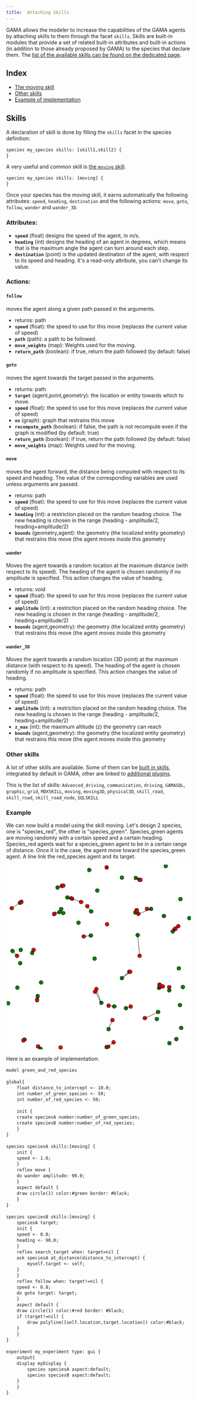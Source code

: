 ```yaml
---
title:  Attaching Skills
---
```


[//]: # (startConcept|attaching_skills)
[//]: # (keyword|concept_skill)

GAMA allows the modeler to increase the capabilities of the GAMA agents by attaching skills to them through the facet `skills`. Skills are built-in modules that provide a set of related built-in attributes and built-in actions (in addition to those already proposed by GAMA) to the species that declare them. The [list of the available skills can be found on the dedicated page](BuiltInSkills).

## Index

* [The moving skill](#the-moving-skill)
* [Other skills](#other-skills)
* [Example of implementation](#example-of-implementation)

## Skills

A declaration of skill is done by filling the `skills` facet in the species definition:

```
species my_species skills: [skill1,skill2] {
}
```

[//]: # (keyword|skill_moving)
A very useful and common skill is [the `moving` skill](BuiltInSkills#moving).

```
species my_species skills: [moving] {
}
```

Once your species has the moving skill, it earns automatically the following attributes: `speed`, `heading`, `destination` and the following actions: `move`, `goto`, `follow`, `wander` and `wander_3D`.

### Attributes:

* **`speed`** (float) designs the speed of the agent, in m/s.
* **`heading`** (int) designs the heading of an agent in degrees, which means that is the maximum angle the agent can turn around each step.
* **`destination`** (point) is the updated destination of the agent, with respect to its speed and heading. It's a read-only attribute, you can't change its value.

### Actions:

#### **`follow`**
moves the agent along a given path passed in the arguments.

* returns: path 			
* **`speed`** (float): the speed to use for this move (replaces the current value of speed) 			
* **`path`** (path): a path to be followed. 			
* **`move_weights`** (map): Weights used for the moving. 			
* **`return_path`** (boolean): if true, return the path followed (by default: false)  
	 
#### **`goto`**
moves the agent towards the target passed in the arguments.

* returns: path 			
* **`target`** (agent,point,geometry): the location or entity towards which to move. 			
* **`speed`** (float): the speed to use for this move (replaces the current value of speed) 			
* **`on`** (graph): graph that restrains this move 			
* **`recompute_path`** (boolean): if false, the path is not recompute even if the graph is modified (by default: true) 			
* **`return_path`** (boolean): if true, return the path followed (by default: false) 			
* **`move_weights`** (map): Weights used for the moving.  
	 
#### **`move`**
moves the agent forward, the distance being computed with respect to its speed and heading. The value of the corresponding variables are used unless arguments are passed.

* returns: path 			
* **`speed`** (float): the speed to use for this move (replaces the current value of speed) 			
* **`heading`** (int): a restriction placed on the random heading choice. The new heading is chosen in the range (heading - amplitude/2, heading+amplitude/2) 			
* **`bounds`** (geometry,agent): the geometry (the localized entity geometry) that restrains this move (the agent moves inside this geometry  
	 
#### **`wander`**
Moves the agent towards a random location at the maximum distance (with respect to its speed). The heading of the agent is chosen randomly if no amplitude is specified. This action changes the value of heading.

* returns: void 			
* **`speed`** (float): the speed to use for this move (replaces the current value of speed) 			
* **`amplitude`** (int): a restriction placed on the random heading choice. The new heading is chosen in the range (heading - amplitude/2, heading+amplitude/2) 			
* **`bounds`** (agent,geometry): the geometry (the localized entity geometry) that restrains this move (the agent moves inside this geometry  
	 
#### **`wander_3D`**
Moves the agent towards a random location (3D point) at the maximum distance (with respect to its speed). The heading of the agent is chosen randomly if no amplitude is specified. This action changes the value of heading.

* returns: path 			
* **`speed`** (float): the speed to use for this move (replaces the current value of speed) 			
* **`amplitude`** (int): a restriction placed on the random heading choice. The new heading is chosen in the range (heading - amplitude/2, heading+amplitude/2) 			
* **`z_max`** (int): the maximum altitude (z) the geometry can reach 			
* **`bounds`** (agent,geometry): the geometry (the localized entity geometry) that restrains this move (the agent moves inside this geometry	

### Other skills

A lot of other skills are available. Some of them can be [built in skills](BuiltInSkills), integrated by default in GAMA, other are linked to [additional plugins](Using-extensions).

This is the list of skills:
`Advanced_driving`, `communication`, `driving`, `GAMASQL`, `graphic`, `grid`, `MDXSKILL`, `moving`, `moving3D`, `physical3D`, `skill_road`, `skill_road`, `skill_road_node`, `SQLSKILL`

### Example

We can now build a model using the skill moving. Let's design 2 species, one is "species_red", the other is "species_green". 
Species_green agents are moving randomly with a certain speed and a certain heading.
Species_red agents wait for a species_green agent to be in a certain range of distance. Once it is the case, the agent move toward the species_green agent. A line link the red_species agent and its target.

![images/green_and_red_species.png](/resources/images/manipulateBasicSpecies/green_and_red_species.png) 

Here is an example of implementation:

```
model green_and_red_species

global{
    float distance_to_intercept <- 10.0;
    int number_of_green_species <- 50;
    int number_of_red_species <- 50;
	
    init {
	create speciesA number:number_of_green_species;
	create speciesB number:number_of_red_species;
    }
}

species speciesA skills:[moving] {
    init {
	speed <- 1.0;
    }
    reflex move {
	do wander amplitude: 90.0;
    }
    aspect default {
	draw circle(1) color:#green border: #black;
    }
}

species speciesB skills:[moving] {
    speciesA target;
    init {
	speed <- 0.0;
	heading <- 90.0;
    }
    reflex search_target when: target=nil {
	ask speciesA at_distance(distance_to_intercept) {
	    myself.target <- self;
	}
    }
    reflex follow when: target!=nil {
	speed <- 0.8;
	do goto target: target;
    }
    aspect default {
	draw circle(1) color:#red border: #black;
	if (target!=nil) {
	    draw polyline([self.location,target.location]) color:#black;
	}
    }
}

experiment my_experiment type: gui {
    output{
	display myDisplay {
	    species speciesA aspect:default;
	    species speciesB aspect:default;
	}
    }
}
```

[//]: # (endConcept|attaching_skills)
